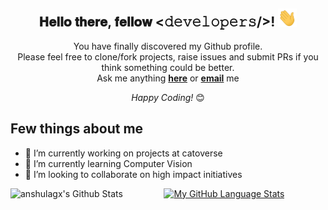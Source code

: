 <div align="center">
<h2> 𝐇𝐞𝐥𝐥𝐨 𝐭𝐡𝐞𝐫𝐞, 𝐟𝐞𝐥𝐥𝐨𝐰 <𝚍𝚎𝚟𝚎𝚕𝚘𝚙𝚎𝚛𝚜/>! <img src="https://github.com/ABSphreak/ABSphreak/blob/master/gifs/Hi.gif" width="30px"></h2>
</div>

<div align="center">

You have finally discovered my Github profile. <br>
Please feel free to clone/fork projects, raise issues and submit PRs if you think something could be better. <br>
Ask me anything <a href="https://github.com/anshulagx/anshulagx/issues/new"><b>here</b></a>
or <a href="mailto:ans29hul@gmail.com"><b>email</b></a> me

<i>Happy Coding!</i> 😊

</div>
<h2>Few things about me</h2>
<ul>
<li> 🔭 I’m currently working on projects at catoverse</li>
<li> 🌱 I’m currently learning Computer Vision</li>
<li> 👯 I’m looking to collaborate on high impact initiatives</li>
</ul>

<div align="center">
<img align="left" src="https://github-readme-stats.vercel.app/api?username=anshulagx&include_all_commits=true&count_private=true&show_icons=true&line_height=20&title_color=7A7ADB&icon_color=2234AE&text_color=D3D3D3&bg_color=0,000000,130F40" alt="anshulagx's Github Stats">



[![My GitHub Language Stats](https://github-readme-stats.vercel.app/api/top-langs/?username=anshulagx&langs_count=5&theme=tokyonight)]()
</div>
